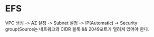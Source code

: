 # EFS

VPC 생성 -> AZ 설정 -> Subnet 설정 -> IP(Automatic) -> Security group(Source는 네트워크의 CIDR 블록 && 2049포트가 열려져 있어야 한다.
